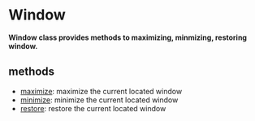 # Window

**Window class provides methods to maximizing, minmizing, restoring window.**

## methods <!-- {docsify-ignore} -->

- [maximize](./doc/api/python/window/maximize.md): maximize the current located window
- [minimize](./doc/api/python/window/minimize.md): minimize the current located window
- [restore](./doc/api/python/window/restore.md): restore the current located window